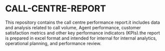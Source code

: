 # CALL-CENTRE-REPORT
This repository contains the call centre performance report.it includes data and analysis related to call volume, Agent performance, customer satisfaction metrics and other key performance indicators (KPIs).the report is prepared in excel format and intended for internal for internal analytics, operational planning, and performance review.
